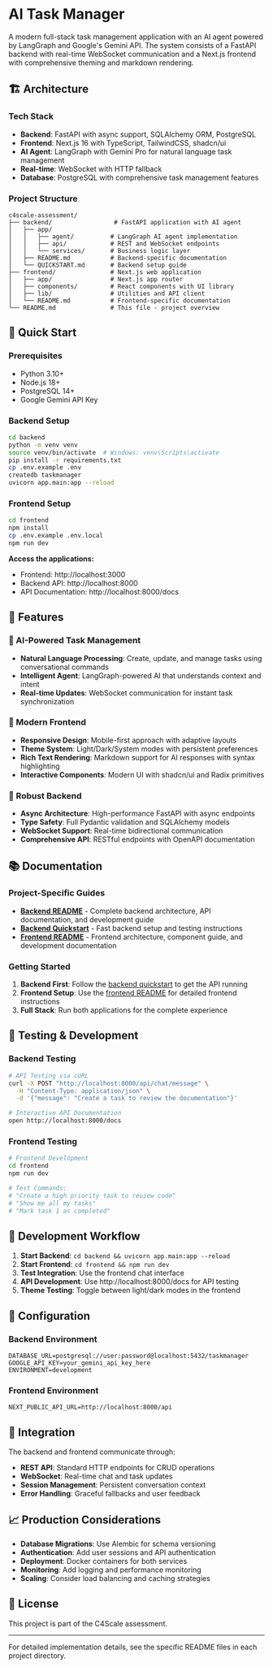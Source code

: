 # AI Task Manager

A modern full-stack task management application with an AI agent powered by LangGraph and Google's Gemini API. The system consists of a FastAPI backend with real-time WebSocket communication and a Next.js frontend with comprehensive theming and markdown rendering.

## 🏗️ Architecture

### Tech Stack
- **Backend**: FastAPI with async support, SQLAlchemy ORM, PostgreSQL
- **Frontend**: Next.js 16 with TypeScript, TailwindCSS, shadcn/ui
- **AI Agent**: LangGraph with Gemini Pro for natural language task management
- **Real-time**: WebSocket with HTTP fallback
- **Database**: PostgreSQL with comprehensive task management features

### Project Structure
```
c4scale-assessment/
├── backend/                 # FastAPI application with AI agent
│   ├── app/
│   │   ├── agent/          # LangGraph AI agent implementation
│   │   ├── api/            # REST and WebSocket endpoints
│   │   └── services/       # Business logic layer
│   ├── README.md           # Backend-specific documentation
│   └── QUICKSTART.md       # Backend setup guide
├── frontend/               # Next.js web application
│   ├── app/                # Next.js app router
│   ├── components/         # React components with UI library
│   ├── lib/                # Utilities and API client
│   └── README.md           # Frontend-specific documentation
└── README.md               # This file - project overview
```

## 🚀 Quick Start

### Prerequisites
- Python 3.10+
- Node.js 18+
- PostgreSQL 14+
- Google Gemini API Key

### Backend Setup
```bash
cd backend
python -m venv venv
source venv/bin/activate  # Windows: venv\Scripts\activate
pip install -r requirements.txt
cp .env.example .env
createdb taskmanager
uvicorn app.main:app --reload
```

### Frontend Setup
```bash
cd frontend
npm install
cp .env.example .env.local
npm run dev
```

**Access the applications:**
- Frontend: http://localhost:3000
- Backend API: http://localhost:8000
- API Documentation: http://localhost:8000/docs

## 🎯 Features

### 🤖 AI-Powered Task Management
- **Natural Language Processing**: Create, update, and manage tasks using conversational commands
- **Intelligent Agent**: LangGraph-powered AI that understands context and intent
- **Real-time Updates**: WebSocket communication for instant task synchronization

### 🎨 Modern Frontend
- **Responsive Design**: Mobile-first approach with adaptive layouts
- **Theme System**: Light/Dark/System modes with persistent preferences
- **Rich Text Rendering**: Markdown support for AI responses with syntax highlighting
- **Interactive Components**: Modern UI with shadcn/ui and Radix primitives

### 🔧 Robust Backend
- **Async Architecture**: High-performance FastAPI with async endpoints
- **Type Safety**: Full Pydantic validation and SQLAlchemy models
- **WebSocket Support**: Real-time bidirectional communication
- **Comprehensive API**: RESTful endpoints with OpenAPI documentation

## 📚 Documentation

### Project-Specific Guides
- **[Backend README](./backend/README.md)** - Complete backend architecture, API documentation, and development guide
- **[Backend Quickstart](./backend/QUICKSTART.md)** - Fast backend setup and testing instructions
- **[Frontend README](./frontend/README.md)** - Frontend architecture, component guide, and development documentation

### Getting Started
1. **Backend First**: Follow the [backend quickstart](./backend/QUICKSTART.md) to get the API running
2. **Frontend Setup**: Use the [frontend README](./frontend/README.md) for detailed frontend instructions
3. **Full Stack**: Run both applications for the complete experience

## 🧪 Testing & Development

### Backend Testing
```bash
# API Testing via cURL
curl -X POST "http://localhost:8000/api/chat/message" \
  -H "Content-Type: application/json" \
  -d '{"message": "Create a task to review the documentation"}'

# Interactive API Documentation
open http://localhost:8000/docs
```

### Frontend Testing
```bash
# Frontend Development
cd frontend
npm run dev

# Test Commands:
# "Create a high priority task to review code"
# "Show me all my tasks"
# "Mark task 1 as completed"
```

## 🚦 Development Workflow

1. **Start Backend**: `cd backend && uvicorn app.main:app --reload`
2. **Start Frontend**: `cd frontend && npm run dev`
3. **Test Integration**: Use the frontend chat interface
4. **API Development**: Use http://localhost:8000/docs for API testing
5. **Theme Testing**: Toggle between light/dark modes in the frontend

## 🔧 Configuration

### Backend Environment
```env
DATABASE_URL=postgresql://user:password@localhost:5432/taskmanager
GOOGLE_API_KEY=your_gemini_api_key_here
ENVIRONMENT=development
```

### Frontend Environment
```env
NEXT_PUBLIC_API_URL=http://localhost:8000/api
```

## 🤝 Integration

The backend and frontend communicate through:
- **REST API**: Standard HTTP endpoints for CRUD operations
- **WebSocket**: Real-time chat and task updates
- **Session Management**: Persistent conversation context
- **Error Handling**: Graceful fallbacks and user feedback

## 📈 Production Considerations

- **Database Migrations**: Use Alembic for schema versioning
- **Authentication**: Add user sessions and API authentication
- **Deployment**: Docker containers for both services
- **Monitoring**: Add logging and performance monitoring
- **Scaling**: Consider load balancing and caching strategies

## 📄 License

This project is part of the C4Scale assessment.

---

For detailed implementation details, see the specific README files in each project directory.

